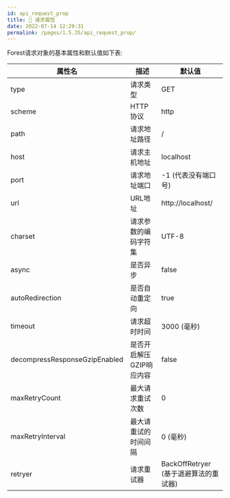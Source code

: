 ```yaml
---
id: api_request_prop
title: 🚢 请求属性
date: 2022-07-14 12:29:31
permalink: /pages/1.5.35/api_request_prop/
---
```


Forest请求对象的基本属性和默认值如下表:

| 属性名 | 描述 |  默认值 |
| ----- | ----- | ------ |
| type  | 请求类型  | GET    |
| scheme| HTTP协议| http   |
| path  | 请求地址路径  | /      |
| host  | 请求主机地址  | localhost |
| port  | 请求地址端口  | -1 (代表没有端口号) |
| url   | URL地址   | http://localhost/ |
| charset | 请求参数的编码字符集 | UTF-8 | 
| async | 是否异步 | false |
| autoRedirection | 是否自动重定向 | true |
| timeout | 请求超时时间 | 3000 (毫秒) |
| decompressResponseGzipEnabled | 是否开启解压GZIP响应内容 | false |
| maxRetryCount | 最大请求重试次数 | 0 |
| maxRetryInterval | 最大请重试的时间间隔 | 0 (毫秒) |
| retryer | 请求重试器 | BackOffRetryer (基于退避算法的重试器) |
